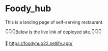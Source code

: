 # Foody_hub

This is a landing page of self-serving restaurant.

👇👇👇Below is the live link of deployed site.👇👇👇

🧷 https://foodyhub22.netlify.app/

